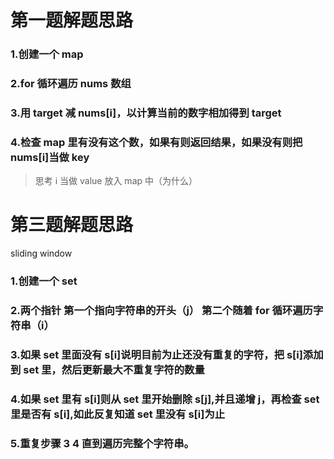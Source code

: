 # 第一题解题思路

### 1.创建一个 map

### 2.for 循环遍历 nums 数组

### 3.用 target 减 nums[i]，以计算当前的数字相加得到 target

### 4.检查 map 里有没有这个数，如果有则返回结果，如果没有则把 nums[i]当做 key

> 思考 i 当做 value 放入 map 中（为什么）

# 第三题解题思路

sliding window

### 1.创建一个 set

### 2.两个指针 第一个指向字符串的开头（j） 第二个随着 for 循环遍历字符串（i）

### 3.如果 set 里面没有 s[i]说明目前为止还没有重复的字符，把 s[i]添加到 set 里，然后更新最大不重复字符的数量

### 4.如果 set 里有 s[i]则从 set 里开始删除 s[j],并且递增 j，再检查 set 里是否有 s[i],如此反复知道 set 里没有 s[i]为止

### 5.重复步骤 3 4 直到遍历完整个字符串。

